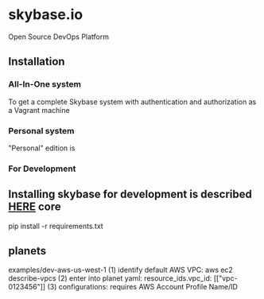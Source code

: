 # skybase.io
Open Source DevOps Platform



## Installation

### All-In-One system

To get a complete Skybase system with authentication and authorization as a Vagrant machine

### Personal system

"Personal" edition is 


### For Development

Installing skybase for development is described [HERE](docs/developer.md)
core
----
pip install -r requirements.txt

planets
-------
examples/dev-aws-us-west-1
(1) identify default AWS VPC: aws ec2 describe-vpcs
(2) enter into planet yaml: resource_ids.vpc_id: [["vpc-0123456"]]
(3) configurations: requires AWS Account Profile Name/ID


